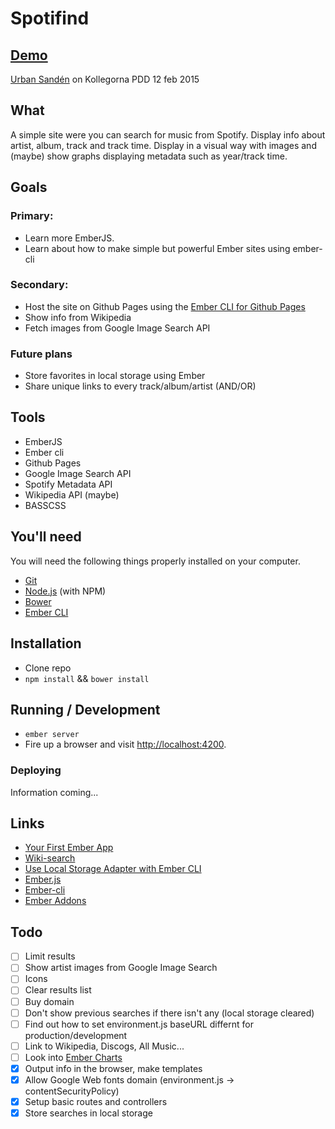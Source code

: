 # Spotifind

## [Demo](http://labs.urre.me/spotifind/)

[Urban Sandén](http://urre.me) on Kollegorna PDD 12 feb 2015

## What

A simple site were you can search for music from Spotify. Display info about artist, album, track and track time. Display in a visual way with images and (maybe) show graphs displaying metadata such as year/track time.

## Goals

### Primary:
+ Learn more EmberJS.
+ Learn about how to make simple but powerful Ember sites using ember-cli

### Secondary:
+ Host the site on Github Pages using the [Ember CLI for Github Pages](https://github.com/poetic/ember-cli-github-pages)
+ Show info from Wikipedia
+ Fetch images from Google Image Search API

### Future plans
+ Store favorites in local storage using Ember
+ Share unique links to every track/album/artist (AND/OR)

## Tools
+ EmberJS
+ Ember cli
+ Github Pages
+ Google Image Search API
+ Spotify Metadata API
+ Wikipedia API (maybe)
+ BASSCSS

## You'll need

You will need the following things properly installed on your computer.

* [Git](http://git-scm.com/)
* [Node.js](http://nodejs.org/) (with NPM)
* [Bower](http://bower.io/)
* [Ember CLI](http://www.ember-cli.com/)

## Installation

+ Clone repo
+ `npm install` && `bower install`

## Running / Development

+ `ember server`
+ Fire up a browser and visit [http://localhost:4200](http://localhost:4200).

### Deploying

Information coming...

## Links
+ [Your First Ember App](http://www.toptal.com/javascript/a-step-by-step-guide-to-building-your-first-ember-js-app)
+ [Wiki-search](https://github.com/rbezemer/wiki-search/)
+ [Use Local Storage Adapter with Ember CLI](http://stackoverflow.com/questions/24327090/how-to-import-module-ember-localstorage-adapter-with-ember-cli)
+ [Ember.js](http://emberjs.com/)
+ [Ember-cli](http://www.ember-cli.com/)
+ [Ember Addons](http://www.emberaddons.com/)

## Todo

- [ ] Limit results
- [ ] Show artist images from Google Image Search
- [ ] Icons
- [ ] Clear results list
- [ ] Buy domain
- [ ] Don't show previous searches if there isn't any (local storage cleared)
- [ ] Find out how to set environment.js baseURL differnt for production/development
- [ ] Link to Wikipedia, Discogs, All Music...
- [ ] Look into [Ember Charts](http://addepar.github.io/#/ember-charts/)
- [x] Output info in the browser, make templates
- [x] Allow Google Web fonts domain (environment.js -> contentSecurityPolicy)
- [x] Setup basic routes and controllers
- [x] Store searches in local storage
